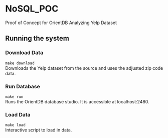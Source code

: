 # NoSQL_POC
Proof of Concept for OrientDB Analyzing Yelp Dataset

## Running the system
### Download Data
`make download`  
Downloads the Yelp dataset from the source and uses the adjusted zip code data.

### Run Database
`make run`  
Runs the OrientDB database studio. It is accessible at localhost:2480.

### Load Data
`make load`  
Interactive script to load in data. 
